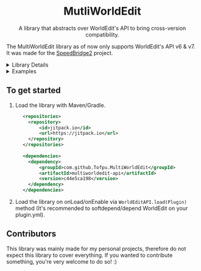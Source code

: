 <div align="center">
  <h1>MutliWorldEdit</h2>
  <p>A library that abstracts over WorldEdit's API to bring cross-version compatibility.</p>
</div>

The MultiWorldEdit library as of now only supports WorldEdit's API v6 & v7. It was made for the [SpeedBridge2](https://github.com/Tofpu/SpeedBridge2) project.

<details>
  <summary>Library Details</summary>

### Wrappers
The library current has the following wrappers:
- __VectorWrapper__
- __ClipboardWrapper__
- __RegionWrapper__
- __EditSessionWrapper__
- __PasteBuilderWrapper__

Each wrapper were created for multi-version cross comatibility in mind - here's the reasons for whose are interested:  
- __VectorWrapper__ - The removal of Vector class on v6 version
- __ClipboardWrapper__ - To wrap Clipboard's vector's method (getOrigin, getMinimumPoint, and getMaximumPoint)  
- __RegionWrapper__ - To wrap Clipboard's vector's method (getMinimumPoint, and getMaximumPoint)  
- __EditSessionWrapper__ - EditSession were not closeable on v6 version, but were required to be closed on v7 version for the changes to be reflected  
- __PasteBuilderWrapper__ - Clipboard#createPaste & PasteBuilder#to methods were not consistant between v6, and v7 versions  

</details>

<details>
  <summary>Examples</summary>

  ### Retrieve a clipboard
```java
  // the schematic file
  final File schematicFile = new File("test.schematic");
  // reading the schematic file with our library - for cross-compatibility purposes
  final Clipboard clipboard = WorldEditAPI.getWorldEdit()
                    .read(schematicFile);
```

### Paste a schematic
```java
        // WorldEdit's world
        final World world = ...;
        // The schematic clipboard we'll be pasting below
        final Clipboard clipboard = ...;

        // the location where the schematic should be pasted at
        final int x, y, z;

        // Using the edit session wrapper for cross-compatibility purposes
        // WARNING: you are required to close the session on v7 for the blocks operation to be completed
        try (final EditSessionWrapper editSessionWrapper = WorldEditAPI.getWorldEdit()
                .create(world, -1)) {
            // retrieving our actual session
            final EditSession editSession = editSessionWrapper.to();

            // creating our operation with the library - for cross-compatibility
            final Operation operation = WorldEditAPI.getWorldEdit()
                    .create(clipboard, editSession, world)
                    .to(x, y, z)
                    .ignoreAirBlocks(true)
                    .build();

            // starting the operation process
            Operations.completeLegacy(operation);
        } catch (IOException e) {
            throw new IllegalStateException(e);
        }
```

### Other
```java
        // our clipboard experiment for the day
        final Clipboard clipboard = ...;
        // wraping our clipboard object with ClipboardWrapper
        final ClipboardWrapper clipboardWrapper = worldEdit.create(clipboard);

        // retrieving the regions's origin with ClipboardWrapper's wrapper
        final VectorWrapper origin = clipboardWrapper.getOrigin();

        // wraping our region object with RegionWrapper
        final RegionWrapper regionWrapper = worldEdit.create(clipboardWrapper.to().getRegion());
        // retrieving the clipboard's maximumpoint with RegionWrapper's wrapper
        final VectorWrapper maximumVector = regionWrapper.getMaximumPoint();
```
</details>

To get started
---
1. Load the library with Maven/Gradle.

```xml
      <repositories>
        <repository>
            <id>jitpack.io</id>
            <url>https://jitpack.io</url>
        </repository>
      </repositories>
    
      <dependencies>
        <dependency>
            <groupId>com.github.Tofpu.MultiWorldEdit</groupId>
            <artifactId>multiworldedit-api</artifactId>
            <version>c44e5ca198</version>
        </dependency>
      </dependencies>
```

2. Load the library on onLoad/onEnable via `WorldEditAPI.load(Plugin)` method (It's recommended to softdepend/depend WorldEdit on your plugin.yml).

Contributors
---
This library was mainly made for my personal projects, therefore do not expect this library to cover everything. If you wanted to contribute something, you're very welcome to do so! :)
